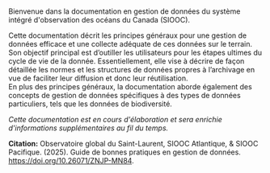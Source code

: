# 

Bienvenue dans la documentation en gestion de données du système intégré d'observation des océans du Canada (SIOOC).  

Cette documentation décrit les principes généraux pour une gestion de données efficace et une collecte adéquate de ces données sur le terrain. Son objectif principal est d’outiller les utilisateurs pour les étapes ultimes du cycle de vie de la donnée. Essentiellement, elle vise à décrire de façon détaillée les normes et les structures de données propres à l’archivage en vue de faciliter leur diffusion et donc leur réutilisation.  
En plus des principes généraux, la documentation aborde également des concepts de gestion de données spécifiques à des types de données particuliers, tels que les données de biodiversité.  

_Cette documentation est en cours d'élaboration et sera enrichie d'informations supplémentaires au fil du temps._   

**Citation:** 
Observatoire global du Saint-Laurent, SIOOC Atlantique, & SIOOC Pacifique. (2025). Guide de bonnes pratiques en gestion de données. https://doi.org/10.26071/ZNJP-MN84.




